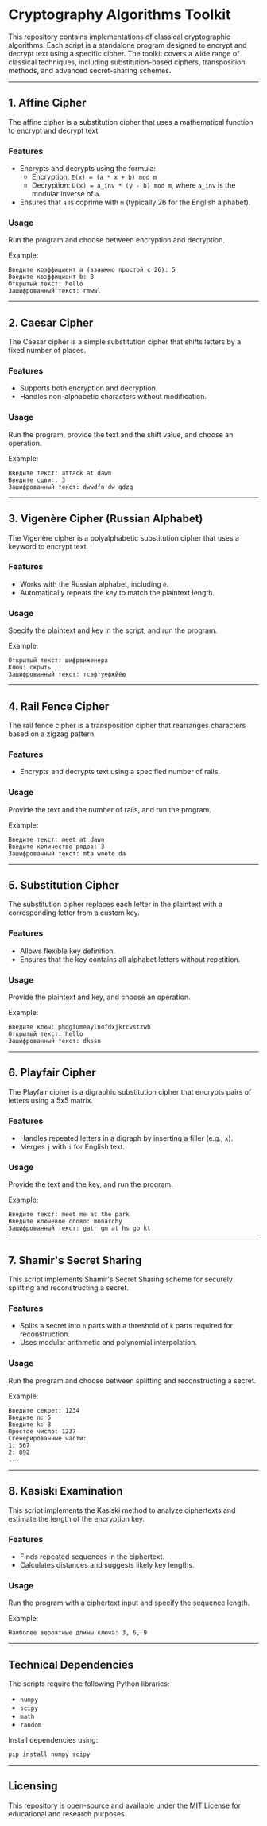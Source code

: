 # Cryptography Algorithms Toolkit

This repository contains implementations of classical cryptographic algorithms. Each script is a standalone program designed to encrypt and decrypt text using a specific cipher. The toolkit covers a wide range of classical techniques, including substitution-based ciphers, transposition methods, and advanced secret-sharing schemes.

---

## 1. **Affine Cipher**

The affine cipher is a substitution cipher that uses a mathematical function to encrypt and decrypt text.

### Features
- Encrypts and decrypts using the formula:
  - Encryption: `E(x) = (a * x + b) mod m`
  - Decryption: `D(x) = a_inv * (y - b) mod m`, where `a_inv` is the modular inverse of `a`.
- Ensures that `a` is coprime with `m` (typically 26 for the English alphabet).

### Usage
Run the program and choose between encryption and decryption.

Example:
```
Введите коэффициент a (взаимно простой с 26): 5
Введите коэффициент b: 8
Открытый текст: hello
Зашифрованный текст: rmwwl
```

---

## 2. **Caesar Cipher**

The Caesar cipher is a simple substitution cipher that shifts letters by a fixed number of places.

### Features
- Supports both encryption and decryption.
- Handles non-alphabetic characters without modification.

### Usage
Run the program, provide the text and the shift value, and choose an operation.

Example:
```
Введите текст: attack at dawn
Введите сдвиг: 3
Зашифрованный текст: dwwdfn dw gdzq
```

---

## 3. **Vigenère Cipher (Russian Alphabet)**

The Vigenère cipher is a polyalphabetic substitution cipher that uses a keyword to encrypt text.

### Features
- Works with the Russian alphabet, including `ё`.
- Automatically repeats the key to match the plaintext length.

### Usage
Specify the plaintext and key in the script, and run the program.

Example:
```
Открытый текст: шифрвиженера
Ключ: скрыть
Зашифрованный текст: тсэфтуефжйёю
```

---

## 4. **Rail Fence Cipher**

The rail fence cipher is a transposition cipher that rearranges characters based on a zigzag pattern.

### Features
- Encrypts and decrypts text using a specified number of rails.

### Usage
Provide the text and the number of rails, and run the program.

Example:
```
Введите текст: meet at dawn
Введите количество рядов: 3
Зашифрованный текст: mta wnete da
```

---

## 5. **Substitution Cipher**

The substitution cipher replaces each letter in the plaintext with a corresponding letter from a custom key.

### Features
- Allows flexible key definition.
- Ensures that the key contains all alphabet letters without repetition.

### Usage
Provide the plaintext and key, and choose an operation.

Example:
```
Введите ключ: phqgiumeaylnofdxjkrcvstzwb
Открытый текст: hello
Зашифрованный текст: dkssn
```

---

## 6. **Playfair Cipher**

The Playfair cipher is a digraphic substitution cipher that encrypts pairs of letters using a 5x5 matrix.

### Features
- Handles repeated letters in a digraph by inserting a filler (e.g., `x`).
- Merges `j` with `i` for English text.

### Usage
Provide the text and the key, and run the program.

Example:
```
Введите текст: meet me at the park
Введите ключевое слово: monarchy
Зашифрованный текст: gatr gm at hs gb kt
```

---

## 7. **Shamir's Secret Sharing**

This script implements Shamir's Secret Sharing scheme for securely splitting and reconstructing a secret.

### Features
- Splits a secret into `n` parts with a threshold of `k` parts required for reconstruction.
- Uses modular arithmetic and polynomial interpolation.

### Usage
Run the program and choose between splitting and reconstructing a secret.

Example:
```
Введите секрет: 1234
Введите n: 5
Введите k: 3
Простое число: 1237
Сгенерированные части:
1: 567
2: 892
...
```

---

## 8. **Kasiski Examination**

This script implements the Kasiski method to analyze ciphertexts and estimate the length of the encryption key.

### Features
- Finds repeated sequences in the ciphertext.
- Calculates distances and suggests likely key lengths.

### Usage
Run the program with a ciphertext input and specify the sequence length.

Example:
```
Наиболее вероятные длины ключа: 3, 6, 9
```

---

## Technical Dependencies
The scripts require the following Python libraries:
- `numpy`
- `scipy`
- `math`
- `random`

Install dependencies using:
```
pip install numpy scipy
```

---

## Licensing
This repository is open-source and available under the MIT License for educational and research purposes.


